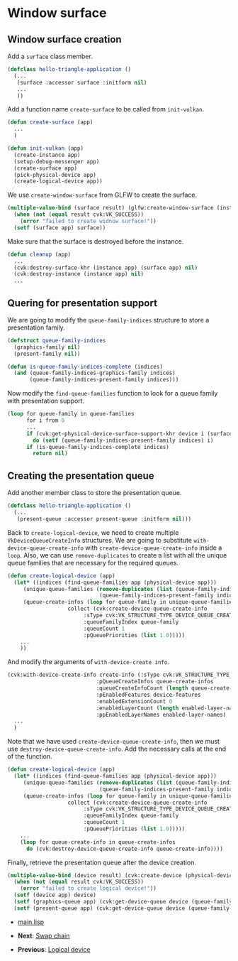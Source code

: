 
# Window surface

## Window surface creation

Add a `surface` class member.

```lisp
(defclass hello-triangle-application ()
  (...
   (surface :accessor surface :initform nil)
   ...
   ))
```

Add a function name `create-surface` to be called from `init-vulkan`.

```lisp
(defun create-surface (app)
  ...
  )

(defun init-vulkan (app)
  (create-instance app)
  (setup-debug-messenger app)
  (create-surface app)
  (pick-physical-device app)
  (create-logical-device app))
```

We use `create-window-surface` from GLFW to create the surface.

```lisp
(multiple-value-bind (surface result) (glfw:create-window-surface (instance app) (window app) nil)
  (when (not (equal result cvk:VK_SUCCESS))
    (error "failed to create widnow surface!"))
  (setf (surface app) surface))
```

Make sure that the surface is destroyed before the instance.

```lisp
(defun cleanup (app)
  ...
  (cvk:destroy-surface-khr (instance app) (surface app) nil)
  (cvk:destroy-instance (instance app) nil)
  ...
```

## Quering for presentation support

We are going to modify the `queue-family-indices` structure to store a presentation family.

```lisp
(defstruct queue-family-indices
  (graphics-family nil)
  (present-family nil))

(defun is-queue-family-indices-complete (indices)
  (and (queue-family-indices-graphics-family indices)
       (queue-family-indices-present-family indices)))
```

Now modify the `find-queue-families` function to look for a queue family with presentation support.

```lisp
(loop for queue-family in queue-families
      for i from 0
      ...
      if (cvk:get-physical-device-surface-support-khr device i (surface app))
        do (setf (queue-family-indices-present-family indices) i)
      if (is-queue-family-indices-complete indices)
        return nil)
```

## Creating the presentation queue

Add another member class to store the presentation queue.

```lisp
(defclass hello-triangle-application ()
  (...
   (present-queue :accessor present-queue :initform nil)))
```

Back to `create-logical-device`, we need to create multiple `VkDeviceQueueCreateInfo` structures. We are going to substitute `with-device-queue-create-info` with `create-device-queue-create-info` inside a `loop`. Also, we can use `remove-duplicates` to create a list with all the unique queue families that are necessary for the required queues.

```lisp
(defun create-logical-device (app)
  (let* ((indices (find-queue-families app (physical-device app)))
	 (unique-queue-families (remove-duplicates (list (queue-family-indices-graphics-family indices)
							 (queue-family-indices-present-family indices))))
	 (queue-create-infos (loop for queue-family in unique-queue-families
				   collect (cvk:create-device-queue-create-info
					    :sType cvk:VK_STRUCTURE_TYPE_DEVICE_QUEUE_CREATE_INFO
					    :queueFamilyIndex queue-family
					    :queueCount 1
					    :pQueuePriorities (list 1.0)))))
    ...
    ))
```

And modify the arguments of `with-device-create info`.

```lisp
(cvk:with-device-create-info create-info (:sType cvk:VK_STRUCTURE_TYPE_DEVICE_CREATE_INFO
						    :pQueueCreateInfos queue-create-infos
						    :queueCreateInfoCount (length queue-create-infos)
						    :pEnabledFeatures device-features
						    :enabledExtensionCount 0
						    :enabledLayerCount (length enabled-layer-names)
						    :ppEnabledLayerNames enabled-layer-names)
  ...
  )
```

Note that we have used `create-device-queue-create-info`, then we must use `destroy-device-queue-create-info`. Add the necessary calls at the end of the function.

```lisp
(defun create-logical-device (app)
  (let* ((indices (find-queue-families app (physical-device app)))
	 (unique-queue-families (remove-duplicates (list (queue-family-indices-graphics-family indices)
							 (queue-family-indices-present-family indices))))
	 (queue-create-infos (loop for queue-family in unique-queue-families
				   collect (cvk:create-device-queue-create-info
					    :sType cvk:VK_STRUCTURE_TYPE_DEVICE_QUEUE_CREATE_INFO
					    :queueFamilyIndex queue-family
					    :queueCount 1
					    :pQueuePriorities (list 1.0)))))
    ...
    (loop for queue-create-info in queue-create-infos
	  do (cvk:destroy-device-queue-create-info queue-create-info))))
```

Finally, retrieve the presentation queue after the device creation.

```lisp
(multiple-value-bind (device result) (cvk:create-device (physical-device app) create-info nil)
  (when (not (equal result cvk:VK_SUCCESS))
    (error "failed to create logical device!"))
  (setf (device app) device)
  (setf (graphics-queue app) (cvk:get-device-queue device (queue-family-indices-graphics-family indices) 0))
  (setf (present-queue app) (cvk:get-device-queue device (queue-family-indices-present-family indices) 0)))   
```

* [main.lisp](https://github.com/Hectarea1996/common-vulkan-guide/blob/main/code-guide/window-surface.lisp)

* **Next**: [Swap chain](https://hectarea1996.github.io/common-vulkan/guide/swap-chain.html)
* **Previous**: [Logical device](https://hectarea1996.github.io/common-vulkan/guide/logical-device.html)
